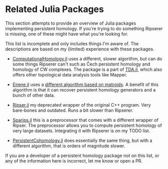 # Related Julia Packages

This section attempts to provide an overview of Julia packages implementing persistent
homology. If you're trying to do something Ripserer is missing, one of these might have what
you're looking for.

This list is incomplete and only includes things I'm aware of. The descriptions are based
on my (limited) experience with these packages.

* [ComputationalHomology.jl](https://github.com/wildart/ComputationalHomology.jl) uses a
  different, slower algorithm, but can do some things Ripserer can't such as Čech
  persistent homology and homology of CW complexes. The package is a part of
  [TDA.jl](https://github.com/wildart/TDA.jl), which also offers other topological data
  analysis tools like Mapper.

* [Eirene.jl](https://github.com/Eetion/Eirene.jl) uses a [different algorithm based on
  matroids](https://arxiv.org/abs/1606.00199). A benefit of this algorithm is that it can
  recover persistent homology generators and a bunch of other data.

* [Ripser.jl](https://github.com/mtsch/Ripser.jl) my deprecated wrapper of the original
  C++ program. Very bare-bones and outdated. Runs a bit slower than Ripserer.

* [Sparips.jl](https://github.com/bbrehm/Sparips.jl) this is a preprocessor that comes with
  a different wrapper of Ripser. The preprocessor allows you to compute persistent homology
  of very large datasets. Integrating it with Ripserer is on my TODO list.

* [PersistentCohomology.jl](https://github.com/piever/PersistentCohomology.jl) does
  essentially the same thing, but with a different algorithm, that is orders of magnitude
  slower.

If you are a developer of a persistent homology package not on this list, or any of the
information here is incorrect, let me know or open a PR.

